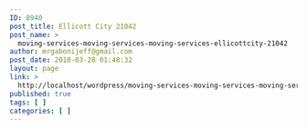 ```yaml
---
ID: 8940
post_title: Ellicott City 21042
post_name: >
  moving-services-moving-services-moving-services-ellicottcity-21042
author: mrgabonijeff@gmail.com
post_date: 2018-03-28 01:48:32
layout: page
link: >
  http://localhost/wordpress/moving-services-moving-services-moving-services-ellicottcity-21042/
published: true
tags: [ ]
categories: [ ]
---
```

